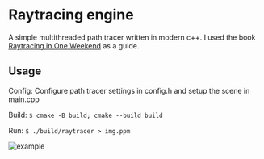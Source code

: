 # Raytracing engine

A simple multithreaded path tracer written in modern c++.
I used the book [Raytracing in One Weekend](https://raytracing.github.io/) as a guide.

## Usage
Config:
Configure path tracer settings in config.h and setup the scene in main.cpp

Build:
`$ cmake -B build; cmake --build build`

Run:
`$ ./build/raytracer > img.ppm` 

![example](img/example.ppm)
